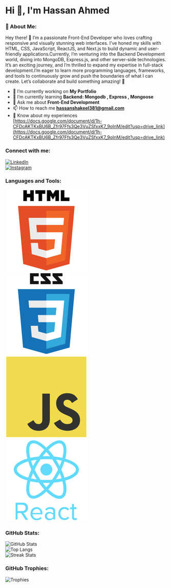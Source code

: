 <h1>Hi 👋, I'm Hassan Ahmed</h1>

<h3>💫 About Me:</h4>
Hey there! 👋 I’m a passionate Front-End Developer who loves crafting responsive and visually stunning web interfaces. I’ve honed my skills with HTML, CSS, JavaScript, ReactJS, and Next.js to build dynamic and user-friendly applications.Currently, I’m venturing into the Backend Development world, diving into MongoDB, Express.js, and other server-side technologies. It’s an exciting journey, and I’m thrilled to expand my expertise in full-stack development.I’m eager to learn more programming languages, frameworks, and tools to continuously grow and push the boundaries of what I can create. Let’s collaborate and build something amazing! 🚀


 - 🔭 I’m currently working on **My Portfolio**
- 🌱 I’m currently learning **Backend: Mongodb , Express , Mongoose**
- 💬 Ask me about **Front-End Development**
- 📫 How to reach me **hassanshakeel381@gmail.com**
- 📄 Know about my experiences [https://docs.google.com/document/d/1h-CFDcAKTKxBU6B_Zfr97Ffs3Qe3VuZSfxxK7_9oInM/edit?usp=drive_link](https://docs.google.com/document/d/1h-CFDcAKTKxBU6B_Zfr97Ffs3Qe3VuZSfxxK7_9oInM/edit?usp=drive_link)

### Connect with me:
[![LinkedIn](https://raw.githubusercontent.com/rahuldkjain/github-profile-readme-generator/master/src/images/icons/Social/linked-in-alt.svg)](https://linkedin.com/in/hassanahmed)  
[![Instagram](https://raw.githubusercontent.com/rahuldkjain/github-profile-readme-generator/master/src/images/icons/Social/instagram.svg)](https://instagram.com/_hassanahmed_07)

### Languages and Tools:
![HTML5](https://raw.githubusercontent.com/devicons/devicon/master/icons/html5/html5-original-wordmark.svg)  
![CSS3](https://raw.githubusercontent.com/devicons/devicon/master/icons/css3/css3-original-wordmark.svg)  
![JavaScript](https://raw.githubusercontent.com/devicons/devicon/master/icons/javascript/javascript-original.svg)  
![React](https://raw.githubusercontent.com/devicons/devicon/master/icons/react/react-original-wordmark.svg)

### GitHub Stats:
![GitHub Stats](https://github-readme-stats.vercel.app/api?username=hassan9khan&show_icons=true&locale=en&theme=tokyonight)  
![Top Langs](https://github-readme-stats.vercel.app/api/top-langs?username=hassan9khan&show_icons=true&locale=en&layout=compact&theme=tokyonight)  
![Streak Stats](https://github-readme-streak-stats.herokuapp.com/?user=hassan9khan&theme=tokyonight)

### GitHub Trophies:
![Trophies](https://github-profile-trophy.vercel.app/?username=hassan9khan&theme=tokyonight)
